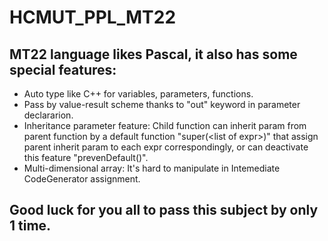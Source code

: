 # HCMUT_PPL_MT22

## MT22 language likes Pascal, it also has some special features: 
- Auto type like C++ for variables, parameters, functions.
- Pass by value-result scheme thanks to "out" keyword in parameter declararion.
- Inheritance parameter feature: Child function can inherit param from parent function by a default function "super(\<list of expr\>)" that assign parent inherit param to each expr correspondingly, or can deactivate this feature "prevenDefault()".
- Multi-dimensional array: It's hard to manipulate in Intemediate CodeGenerator assignment.
## Good luck for you all to pass this subject by only 1 time.
